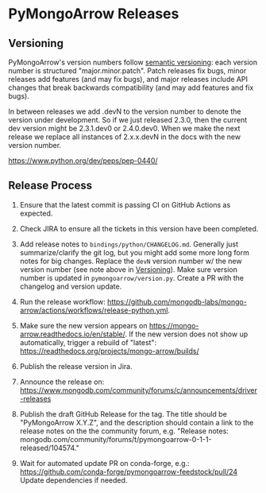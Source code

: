 # PyMongoArrow Releases

## Versioning

PyMongoArrow's version numbers follow [semantic
versioning](http://semver.org/): each version number is structured
"major.minor.patch". Patch releases fix bugs, minor releases add
features (and may fix bugs), and major releases include API changes that
break backwards compatibility (and may add features and fix bugs).

In between releases we add .devN to the version number to denote the
version under development. So if we just released 2.3.0, then the
current dev version might be 2.3.1.dev0 or 2.4.0.dev0. When we make the
next release we replace all instances of 2.x.x.devN in the docs with the
new version number.

<https://www.python.org/dev/peps/pep-0440/>

## Release Process

1.  Ensure that the latest commit is passing CI on GitHub Actions as
    expected.

2.  Check JIRA to ensure all the tickets in this version have been
    completed.

3.  Add release notes to `bindings/python/CHANGELOG.md`. Generally just
    summarize/clarify the git log, but you might add some more long form
    notes for big changes.  Replace the `devN` version number w/ the new version
    number (see  note above in [Versioning](#versioning)). Make sure version number
    is updated in `pymongoarrow/version.py`. Create a PR with the changelog and version
    update.

5.  Run the release workflow: https://github.com/mongodb-labs/mongo-arrow/actions/workflows/release-python.yml.

6.  Make sure the new version appears on
    <https://mongo-arrow.readthedocs.io/en/stable/>. If the new version
    does not show up automatically, trigger a rebuild of "latest":
    <https://readthedocs.org/projects/mongo-arrow/builds/>

7.  Publish the release version in Jira.

8.  Announce the release on:
    <https://www.mongodb.com/community/forums/c/announcements/driver-releases>

9.  Publish the draft GitHub Release for the tag. The title
    should be "PyMongoArrow X.Y.Z", and the description should contain a
    link to the release notes on the the community forum, e.g. "Release
    notes:
    mongodb.com/community/forums/t/pymongoarrow-0-1-1-released/104574."

10. Wait for automated update PR on conda-forge, e.g.:
    <https://github.com/conda-forge/pymongoarrow-feedstock/pull/24>
    Update dependencies if needed.
